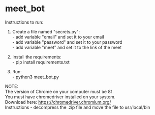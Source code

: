 # meet_bot

Instructions to run:
  1. Create a file named "secrets.py":  
    - add variable "email" and set it to your email  
    - add variable "password" and set it to your password  
    - add variable "meet" and set it to the link of the meet  
    
  2. Install the requirements:  
    - pip install requirements.txt  
    
  3. Run:  
    - python3 meet_bot.py  

NOTE:  
The version of Chrome on your computer must be 81.  
You must have chromedriver installed on your system.  
Download here: https://chromedriver.chromium.org/  
Instructions - decompress the .zip file and move the file to usr/local/bin  
